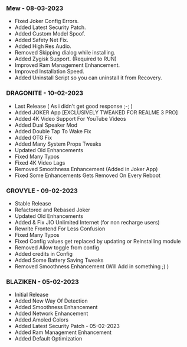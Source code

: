 ### Mew - 08-03-2023
* Fixed Joker Config Errors. 
* Added Latest Security Patch.
* Added Custom Model Spoof.
* Added Safety Net Fix.
* Added High Res Audio.
* Removed Skipping dialog while installing.
* Added Zygisk Support. (Required to RUN)
* Improved Ram Management Enhancement.
* Improved Installation Speed.
* Added Uninstall Script so you can uninstall it from Recovery.

### DRAGONITE - 10-02-2023
* Last Release ( As i didn't get good response ;-; )
* Added JOKER App [EXCLUSIVELY TWEAKED FOR REALME 3 PRO]
* Added 4K Video Support For YouTube Videos
* Added Dual Speaker Mod
* Added Double Tap To Wake Fix
* Added OTG Fix
* Added Many System Props Tweaks
* Updated Old Enhancements
* Fixed Many Typos
* Fixed 4K Video Lags
* Removed Smoothness Enhancement (Added in Joker App)
* Fixed Some Enhancements Gets Removed On Every Reboot

### GROVYLE - 09-02-2023
* Stable Release
* Refactored and Rebased Joker
* Updated Old Enhancements
* Added & Fix JIO Unlimited Internet (for non recharge users)
* Rewrite Frontend For Less Confusion
* Fixed Many Typos
* Fixed Config values get replaced by updating or Reinstalling module
* Removed Allow toggle from config
* Added credits in Config
* Added Some Battery Saving Tweaks
* Removed Smoothness Enhancement (Will Add in something ;) )


### BLAZIKEN - 05-02-2023
* Initial Release
* Added New Way Of Detection
* Added Smoothness Enhancement
* Added Network Enhancement 
* Added Amoled Colors
* Added Latest Security Patch - 05-02-2023
* Added Ram Management Enhancement
* Added Default Optimization

